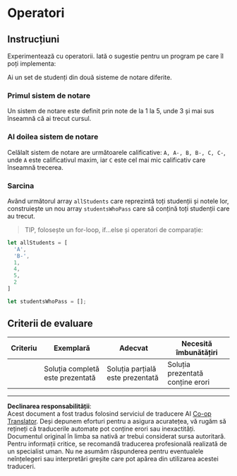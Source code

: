 <!--
CO_OP_TRANSLATOR_METADATA:
{
  "original_hash": "bf62b82567e6f9bdf4abda9ae0ccb64a",
  "translation_date": "2025-08-28T08:05:54+00:00",
  "source_file": "2-js-basics/3-making-decisions/assignment.md",
  "language_code": "ro"
}
-->
# Operatori

## Instrucțiuni

Experimentează cu operatorii. Iată o sugestie pentru un program pe care îl poți implementa:

Ai un set de studenți din două sisteme de notare diferite.

### Primul sistem de notare

Un sistem de notare este definit prin note de la 1 la 5, unde 3 și mai sus înseamnă că ai trecut cursul.

### Al doilea sistem de notare

Celălalt sistem de notare are următoarele calificative: `A, A-, B, B-, C, C-`, unde `A` este calificativul maxim, iar `C` este cel mai mic calificativ care înseamnă trecerea.

### Sarcina

Având următorul array `allStudents` care reprezintă toți studenții și notele lor, construiește un nou array `studentsWhoPass` care să conțină toți studenții care au trecut.

> TIP, folosește un for-loop, if...else și operatori de comparație:

```javascript
let allStudents = [
  'A',
  'B-',
  1,
  4,
  5,
  2
]

let studentsWhoPass = [];
```

## Criterii de evaluare

| Criteriu | Exemplară                     | Adecvat                       | Necesită îmbunătățiri           |
| -------- | ----------------------------- | ----------------------------- | ------------------------------- |
|          | Soluția completă este prezentată | Soluția parțială este prezentată | Soluția prezentată conține erori |

---

**Declinarea responsabilității**:  
Acest document a fost tradus folosind serviciul de traducere AI [Co-op Translator](https://github.com/Azure/co-op-translator). Deși depunem eforturi pentru a asigura acuratețea, vă rugăm să rețineți că traducerile automate pot conține erori sau inexactități. Documentul original în limba sa nativă ar trebui considerat sursa autoritară. Pentru informații critice, se recomandă traducerea profesională realizată de un specialist uman. Nu ne asumăm răspunderea pentru eventualele neînțelegeri sau interpretări greșite care pot apărea din utilizarea acestei traduceri.